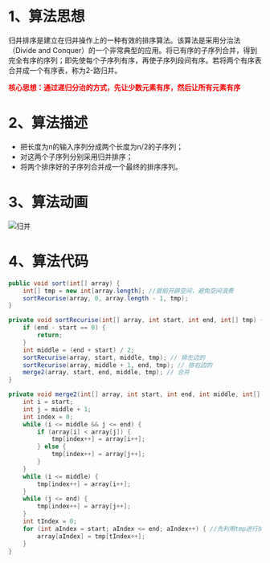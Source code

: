 # 1、算法思想

归并排序是建立在归并操作上的一种有效的排序算法。该算法是采用分治法（Divide and Conquer）的一个非常典型的应用。将已有序的子序列合并，得到完全有序的序列；即先使每个子序列有序，再使子序列段间有序。若将两个有序表合并成一个有序表，称为2-路归并。 

**<font color=red>核心思想：通过递归分治的方式，先让少数元素有序，然后让所有元素有序</font>**

# 2、算法描述

- 把长度为n的输入序列分成两个长度为n/2的子序列；
- 对这两个子序列分别采用归并排序；
- 将两个排序好的子序列合并成一个最终的排序序列。

# 3、算法动画

 ![归并](https://gitee.com/firewolf/allinone/raw/master/images/归并.gif)

# 4、算法代码

```java
public void sort(int[] array) {
    int[] tmp = new int[array.length]; //提前开辟空间，避免空间浪费
    sortRecurise(array, 0, array.length - 1, tmp);
}

private void sortRecurise(int[] array, int start, int end, int[] tmp) {
    if (end - start == 0) {
        return;
    }
    int middle = (end + start) / 2;
    sortRecurise(array, start, middle, tmp); // 排左边的
    sortRecurise(array, middle + 1, end, tmp); // 排右边的
    merge2(array, start, end, middle, tmp); // 合并
}

private void merge2(int[] array, int start, int end, int middle, int[] tmp) {
    int i = start;
    int j = middle + 1;
    int index = 0;
    while (i <= middle && j <= end) {
        if (array[i] < array[j]) {
            tmp[index++] = array[i++];
        } else {
            tmp[index++] = array[j++];
        }
    }
    while (i <= middle) {
        tmp[index++] = array[i++];
    }
    while (j <= end) {
        tmp[index++] = array[j++];
    }
    int tIndex = 0;
    for (int aIndex = start; aIndex <= end; aIndex++) { //先利用tmp进行排序，之后，拷贝回来
        array[aIndex] = tmp[tIndex++];
    }
}
```

